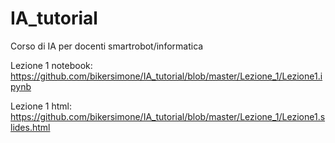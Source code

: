 # IA_tutorial
Corso di IA per docenti smartrobot/informatica

Lezione 1 notebook: https://github.com/bikersimone/IA_tutorial/blob/master/Lezione_1/Lezione1.ipynb

Lezione 1 html: https://github.com/bikersimone/IA_tutorial/blob/master/Lezione_1/Lezione1.slides.html


